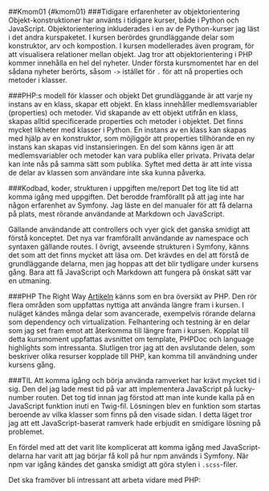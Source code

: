 ##Kmom01 {#kmom01}
###Tidigare erfarenheter av objektorientering
Objekt-konstruktioner har använts i tidigare kurser, både i Python och JavaScript. Objektorientering inkluderades i en av de Python-kurser jag läst i det andra kurspaketet. I kursen berördes grundläggande delar som konstruktor, arv och kompostion. I kursen modellerades även program, för att visualisera relationer mellan objekt. Jag tror att objektorientering i PHP kommer innehålla en hel del nyheter. Under första kursmomentet har en del sådana nyheter berörts, såsom ```->``` istället för ```.``` för att nå properties och metoder i klasser.

###PHP:s modell för klasser och objekt
Det grundläggande är att varje ny instans av en klass, skapar ett objekt. En klass innehåller medlemsvariabler (properties) och metoder. Vid skapande av ett objekt utifrån en klass, skapas alltid specificerade properties och metoder i objektet. Det finns mycket likheter med klasser i Python. En instans av en klass kan skapas med hjälp av en konstruktor, som möjliggör att properties tillhörande en ny instans kan skapas vid instansieringen. En del som känns igen är att medlemsvariabler och metoder kan vara publika eller privata. Privata delar kan inte nås på samma sätt som publika. Syftet med detta är att inte vissa de delar av klassen som användare inte ska kunna påverka.

###Kodbad, koder, strukturen i uppgiften me/report
Det tog lite tid att komma igång med uppgiften. Det berodde framförallt på att jag inte har någon erfarenhet av Symfony. Jag läste en del manualer för att få delarna på plats, mest rörande användande at Markdown och JavaScript.

Gällande användande att controllers och vyer gick det ganska smidigt att förstå konceptet. Det nya var framförallt användande av namespace och syntaxen gällande routes. I övrigt, avseende strukturen i Symfony, känns det som att det finns mycket att läsa om. Det krävdes en del att förstå de grundläggande delarna, men jag hoppas att det blir tydligare under kursens gång. Bara att få JavaScript och Markdown att fungera på önskat sätt var en utmaning.

###PHP The Right Way
 [Artikeln](https://phptherightway.com/#welcome) känns som en bra översikt av PHP. Den rör flera områden som uppfattas nyttiga att använda längre fram i kursen. I nuläget kändes många delar som avancerade, exempelvis rörande delarna som dependency och virtualization. Felhantering och testning är en delar som jag set fram emot att återkomma till längre fram i kursen. Kopplat till detta kursmoment uppfattas avsnittet om template, PHPDoc och language highlights som intressanta. Slutligen tror jag att den avslutande delen, som beskriver olika resurser kopplade till PHP, kan komma till användning under kursens gång.

 ###TIL
 Att komma igång och börja använda ramverket har krävt mycket tid i sig. Den del jag lade mest tid på var att implementera JavaScript på lucky-number routen. Det tog tid innan jag förstod att man inte kunde kalla på en JavaScript funktion inuti en Twig-fil. Lösningen blev en funktion som startas beroende av vilka klasser som finns på den visade sidan. I detta läget tror jag att ett JavaScript-baserat ramverk hade erbjudit en smidigare lösning på problemet.

 En fördel med att det varit lite komplicerat att komma igång med JavaScript-delarna har varit att jag börjar få koll på hur npm används i Symfony. När npm var igång kändes det ganska smidigt att göra stylen i ```.scss```-filer.

 Det ska framöver bli intressant att arbeta vidare med PHP:
